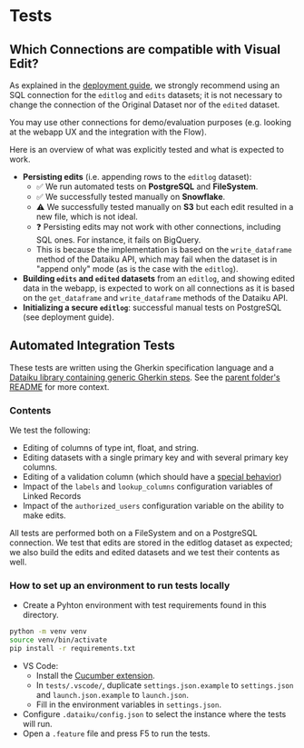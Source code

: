 # Tests

## Which Connections are compatible with Visual Edit?

As explained in the [deployment guide](https://dataiku.github.io/dss-visual-edit/deploy), we strongly recommend using an SQL connection for the `editlog` and `edits` datasets; it is not necessary to change the connection of the Original Dataset nor of the `edited` dataset.

You may use other connections for demo/evaluation purposes (e.g. looking at the webapp UX and the integration with the Flow).

Here is an overview of what was explicitly tested and what is expected to work.

* **Persisting edits** (i.e. appending rows to the `editlog` dataset):
  * ✅ We run automated tests on **PostgreSQL** and **FileSystem**.
  * ✅ We successfully tested manually on **Snowflake**.
  * ⚠️ We successfully tested manually on **S3** but each edit resulted in a new file, which is not ideal.
  * ❓ Persisting edits may not work with other connections, including SQL ones. For instance, it fails on BigQuery.
  * This is because the implementation is based on the `write_dataframe` method of the Dataiku API, which may fail when the dataset is in "append only" mode (as is the case with the `editlog`).
* **Building `edits` and `edited` datasets** from an `editlog`, and showing edited data in the webapp, is expected to work on all connections as it is based on the `get_dataframe` and `write_dataframe` methods of the Dataiku API.
* **Initializing a secure `editlog`**: successful manual tests on PostgreSQL (see deployment guide).

## Automated Integration Tests

These tests are written using the Gherkin specification language and a [Dataiku library containing generic Gherkin steps](https://github.com/dataiku/dss-gherkin-steps/blob/main/README.md). See the [parent folder's README](../README.md) for more context.

### Contents

We test the following:

- Editing of columns of type int, float, and string.
- Editing datasets with a single primary key and with several primary key columns.
- Editing of a validation column (which should have a [special behavior](https://dataiku.github.io/dss-visual-edit/validate#special-behavior-of-the-validation-column))
- Impact of the `labels` and `lookup_columns` configuration variables of Linked Records
- Impact of the `authorized_users` configuration variable on the ability to make edits.

All tests are performed both on a FileSystem and on a PostgreSQL connection. We test that edits are stored in the editlog dataset as expected; we also build the edits and edited datasets and we test their contents as well.

### How to set up an environment to run tests locally

- Create a Pyhton environment with test requirements found in this directory.
```bash
python -m venv venv
source venv/bin/activate
pip install -r requirements.txt
```
- VS Code:
  - Install the [Cucumber extension](https://marketplace.visualstudio.com/items?itemName=alexkrechik.cucumberautocomplete).
  - In `tests/.vscode/`, duplicate `settings.json.example` to `settings.json` and `launch.json.example` to `launch.json`.
  - Fill in the environment variables in `settings.json`.
- Configure `.dataiku/config.json` to select the instance where the tests will run.
- Open a `.feature` file and press F5 to run the tests.
